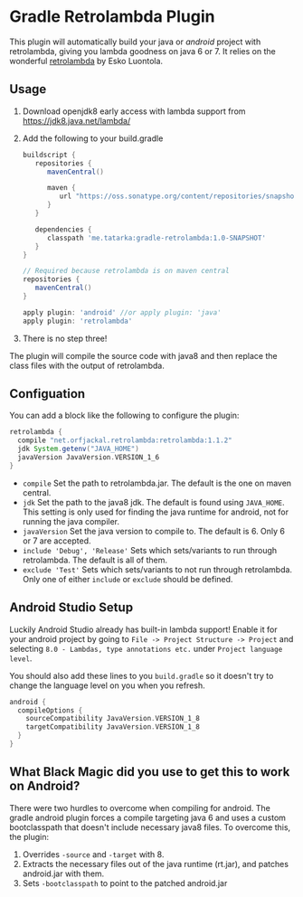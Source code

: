 Gradle Retrolambda Plugin
========================

This plugin will automatically build your java or *android* project with
retrolambda, giving you lambda goodness on java 6 or 7. It relies on the
wonderful [retrolambda](https://github.com/orfjackal/retrolambda) by Esko
Luontola.

Usage
----

1. Download openjdk8 early access with lambda support from
   https://jdk8.java.net/lambda/

2. Add the following to your build.gradle

   ```groovy
   buildscript {
      repositories {
         mavenCentral()

         maven {
            url "https://oss.sonatype.org/content/repositories/snapshots"
         }
      }

      dependencies {
         classpath 'me.tatarka:gradle-retrolambda:1.0-SNAPSHOT'
      }
   }

   // Required because retrolambda is on maven central
   repositories {
      mavenCentral()
   }

   apply plugin: 'android' //or apply plugin: 'java'
   apply plugin: 'retrolambda'
   ```
3. There is no step three!

The plugin will compile the source code with java8 and then replace the class
files with the output of retrolambda.

Configuation
------------

You can add a block like the following to configure the plugin:

```groovy
retrolambda {
  compile "net.orfjackal.retrolambda:retrolambda:1.1.2"
  jdk System.getenv("JAVA_HOME")
  javaVersion JavaVersion.VERSION_1_6
}
```

- `compile` Set the path to retrolambda.jar. The default is the one on maven
  central.
- `jdk` Set the path to the java8 jdk. The default is found using `JAVA_HOME`.
  This setting is only used for finding the java runtime for android, not for
  running the java compiler.
- `javaVersion` Set the java version to compile to. The default is 6. Only 6 or
  7 are accepted.
- `include 'Debug', 'Release'` Sets which sets/variants to run through
  retrolambda. The default is all of them.
- `exclude 'Test'` Sets which sets/variants to not run through retrolambda. Only
  one of either `include` or `exclude` should be defined.

Android Studio Setup
--------------------
Luckily Android Studio already has built-in lambda support! Enable it for your
android project by going to `File -> Project Structure -> Project` and selecting
`8.0 - Lambdas, type annotations etc.` under `Project language level`.

You should also add these lines to you `build.gradle` so it doesn't try to change
the language level on you when you refresh.

```groovy
android {
  compileOptions {
    sourceCompatibility JavaVersion.VERSION_1_8
    targetCompatibility JavaVersion.VERSION_1_8
  }
}
```

What Black Magic did you use to get this to work on Android?
------------------------------------------------------------

There were two hurdles to overcome when compiling for android. The gradle
android plugin forces a compile targeting java 6 and uses a custom
bootclasspath that doesn't include necessary java8 files. To overcome this, the
plugin:

1. Overrides `-source` and `-target` with 8.
2. Extracts the necessary files out of the java runtime (rt.jar), and patches
android.jar with them.
3. Sets `-bootclasspath` to point to the patched android.jar
